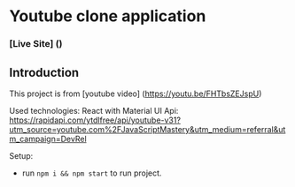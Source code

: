 # Youtube clone application

### [Live Site] ()

## Introduction
This project is from [youtube video] (https://youtu.be/FHTbsZEJspU)

Used technologies:
React with Material UI
Api: https://rapidapi.com/ytdlfree/api/youtube-v31?utm_source=youtube.com%2FJavaScriptMastery&utm_medium=referral&utm_campaign=DevRel

Setup:
- run ```npm i && npm start``` to run project.
